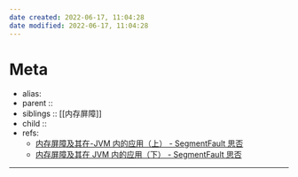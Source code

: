 ```yaml
---
date created: 2022-06-17, 11:04:28
date modified: 2022-06-17, 11:04:28
---
```


# Meta

- alias:
- parent ::
- siblings :: [[内存屏障]]
- child ::
- refs: 
    - [内存屏障及其在-JVM 内的应用（上） - SegmentFault 思否](https://segmentfault.com/a/1190000022497646)
    - [内存屏障及其在 JVM 内的应用（下） - SegmentFault 思否](https://segmentfault.com/a/1190000022508589)

---
